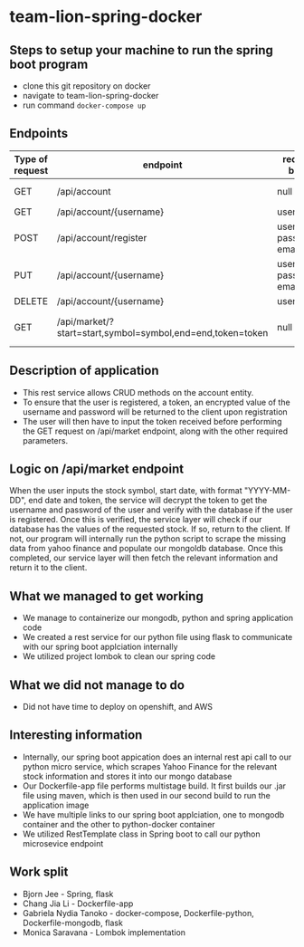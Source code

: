 # team-lion-spring-docker

## Steps to setup your machine to run the spring boot program 
* clone this git repository on docker
* navigate to team-lion-spring-docker
* run command `docker-compose up`

## Endpoints

Type of request | endpoint | request body | output
--------------- | -------- | ---------- | ------
GET | /api/account | null | List of Accounts
GET	| /api/account/{username} | username | Account
POST | /api/account/register | username, password, email | Account token
PUT	| /api/account/{username} | username, password, email | null
DELETE | /api/account/{username} | username | null
GET | /api/market/?start=start,symbol=symbol,end=end,token=token | null  | List of stock info

## Description of application
* This rest service allows CRUD methods on the account entity. 
* To ensure that the user is registered, a token, an encrypted value of the username and password will be returned to the client upon registration
* The user will then have to input the token received before performing the GET request on /api/market endpoint, along with the other required parameters.

## Logic on /api/market endpoint
When the user inputs the stock symbol, start date, with format "YYYY-MM-DD", end date and token, the service will decrypt the token to get the username and password of the user and verify with the database if the user is registered. Once this is verified, the service layer will check if our database has the values of the requested stock. If so, return to the client. If not, our program will internally run the python script to scrape the missing data from yahoo finance and populate our mongoldb database. Once this completed, our service layer will then fetch the relevant information and return it to the client.

## What we managed to get working
* We manage to containerize our mongodb, python and spring application code
* We created a rest service for our python file using flask to communicate with our spring boot applciation internally
* We utilized project lombok to clean our spring code

## What we did not manage to do
* Did not have time to deploy on openshift, and AWS

## Interesting information
* Internally, our spring boot appication does an internal rest api call to our python micro service, which scrapes Yahoo Finance for the relevant stock information and stores it into our mongo database
* Our Dockerfile-app file performs multistage build. It first builds our .jar file using maven, which is then used in our second build to run the application image
* We have multiple links to our spring boot applciation, one to mongodb container and the other to python-docker container
* We utilized RestTemplate class in Spring boot to call our python microsevice endpoint

## Work split
* Bjorn Jee - Spring, flask
* Chang Jia Li - Dockerfile-app
* Gabriela Nydia Tanoko - docker-compose, Dockerfile-python, Dockerfile-mongodb, flask
* Monica Saravana - Lombok implementation


